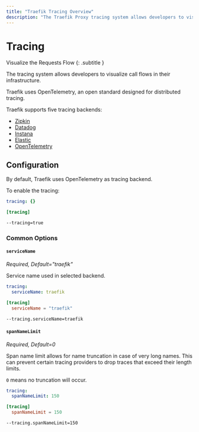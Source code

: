 ```yaml
---
title: "Traefik Tracing Overview"
description: "The Traefik Proxy tracing system allows developers to visualize call flows in their infrastructure. Read the full documentation."
---
```


# Tracing

Visualize the Requests Flow
{: .subtitle }

The tracing system allows developers to visualize call flows in their infrastructure.

Traefik uses OpenTelemetry, an open standard designed for distributed tracing.

Traefik supports five tracing backends:

- [Zipkin](./zipkin.md)
- [Datadog](./datadog.md)
- [Instana](./instana.md)
- [Elastic](./elastic.md)
- [OpenTelemetry](./opentelemetry.md)

## Configuration

By default, Traefik uses OpenTelemetry as tracing backend.

To enable the tracing:

```yaml tab="File (YAML)"
tracing: {}
```

```toml tab="File (TOML)"
[tracing]
```

```bash tab="CLI"
--tracing=true
```

### Common Options

#### `serviceName`

_Required, Default="traefik"_

Service name used in selected backend.

```yaml tab="File (YAML)"
tracing:
  serviceName: traefik
```

```toml tab="File (TOML)"
[tracing]
  serviceName = "traefik"
```

```bash tab="CLI"
--tracing.serviceName=traefik
```

#### `spanNameLimit`

_Required, Default=0_

Span name limit allows for name truncation in case of very long names.
This can prevent certain tracing providers to drop traces that exceed their length limits.

`0` means no truncation will occur.

```yaml tab="File (YAML)"
tracing:
  spanNameLimit: 150
```

```toml tab="File (TOML)"
[tracing]
  spanNameLimit = 150
```

```bash tab="CLI"
--tracing.spanNameLimit=150
```
